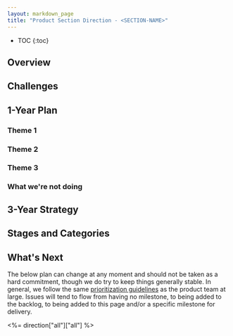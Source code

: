 ```yaml
---
layout: markdown_page
title: "Product Section Direction - <SECTION-NAME>"
---
```


- TOC
{:toc}

## Overview
<!-- Provide a general overview of the section and what is covered within it. Include details on our current market share (if available), the total addressable market (TAMkt), our competitive position, and high level feedback from customers on current features. -->

## Challenges
<!-- Optional section. What are our constraints? (team size, product maturity, lack of brand, GTM challenges, etc). What are our market/competitive challenges? -->

## 1-Year Plan
<!-- Describe key themes, projects, and/or features planned over the next year. Also highlight what we will not be doing in the next year -->

### Theme 1

### Theme 2

### Theme 3

### What we're not doing

## 3-Year Strategy
<!-- Where will the product be in 3 years? How will the customer's life/workflow be different in 3 years as a result of our product? -->

## Stages and Categories
<!-- Provide brief descriptions of stage + category direction, along with links to supporting direction pages -->

## What's Next

The below plan can change at any moment and should not be taken as a hard commitment, though we do try to keep things generally stable. In general, we follow the same [prioritization guidelines](/handbook/product/product-processes/#how-we-prioritize-work) as the product team at large. Issues will tend to flow from having no milestone, to being added to the backlog, to being added to this page and/or a specific milestone for delivery.

<%= direction["all"]["all"] %>
